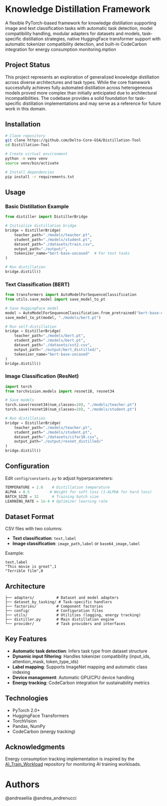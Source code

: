 # Knowledge Distillation Framework

A flexible PyTorch-based framework for knowledge distillation supporting image and text classification tasks with automatic task detection, model compatibility handling, modular adapters for datasets and models, task-specific distillation strategies, native HuggingFace transformer support with automatic tokenizer compatibility detection, and built-in CodeCarbon integration for energy consumption monitoring.mption

## Project Status

This project represents an exploration of generalized knowledge distillation across diverse architectures and task types. While the core framework successfully achieves fully automated distillation across heterogeneous models proved more complex than initially anticipated due to architectural incompatibilities. The codebase provides a solid foundation for task-specific distillation implementations and may serve as a reference for future work in this domain.

## Installation
```bash
# Clone repository
git clone https://github.com/Delta-Core-GSA/Distillation-Tool
cd Distillation-Tool

# Create virtual environment
python -m venv venv
source venv/bin/activate  

# Install dependencies
pip install -r requirements.txt
```

## Usage

### Basic Distillation Example
```python
from distiller import DistillerBridge

# Initialize distillation bridge
bridge = DistillerBridge(
    teacher_path="./models/teacher.pt",
    student_path="./models/student.pt",
    dataset_path="./datasets/train.csv",
    output_path="./output/",
    tokenizer_name="bert-base-uncased"  # For text tasks
)

# Run distillation
bridge.distill()
```

### Text Classification (BERT)
```python
from transformers import AutoModelForSequenceClassification
from utils.save_model import save_model_to_pt

# Save HuggingFace model
model = AutoModelForSequenceClassification.from_pretrained("bert-base-uncased", num_labels=2)
save_model_to_pt(model, "./models/bert.pt")

# Run self-distillation
bridge = DistillerBridge(
    teacher_path="./models/bert.pt",
    student_path="./models/bert.pt",
    dataset_path="./datasets/sst2.csv",
    output_path="./output/bert_distilled/",
    tokenizer_name="bert-base-uncased"
)
bridge.distill()
```

### Image Classification (ResNet)
```python
import torch
from torchvision.models import resnet18, resnet34

# Save models
torch.save(resnet34(num_classes=10), "./models/teacher.pt")
torch.save(resnet18(num_classes=10), "./models/student.pt")

# Run distillation
bridge = DistillerBridge(
    teacher_path="./models/teacher.pt",
    student_path="./models/student.pt",
    dataset_path="./datasets/cifar10.csv",
    output_path="./output/resnet_distilled/"
)
bridge.distill()
```

## Configuration

Edit `config/constants.py` to adjust hyperparameters:
```python
TEMPERATURE = 2.0    # Distillation temperature
ALPHA = 0.5         # Weight for soft loss (1-ALPHA for hard loss)
BATCH_SIZE = 32      # Training batch size
LEARNING_RATE = 1e-4 # Optimizer learning rate
```

## Dataset Format

CSV files with two columns:
- **Text classification**: `text,label`
- **Image classification**: `image_path,label` or `base64_image,label`

Example:
```csv
text,label
"This movie is great",1
"Terrible film",0
```

## Architecture
```
├── adapters/          # Dataset and model adapters
├── dataset_by_tasking/ # Task-specific handlers
├── factories/         # Component factories
├── config/            # Configuration files
├── utils/             # Utilities (logging, energy tracking)
├── distiller.py       # Main distillation engine
└── provider/          # Task providers and interfaces
```

## Key Features

- **Automatic task detection**: Infers task type from dataset structure
- **Dynamic input filtering**: Handles tokenizer compatibility (input_ids, attention_mask, token_type_ids)
- **Label mapping**: Supports ImageNet mapping and automatic class indexing
- **Device management**: Automatic GPU/CPU device handling
- **Energy tracking**: CodeCarbon integration for sustainability metrics

## Technologies

- PyTorch 2.0+
- HuggingFace Transformers
- TorchVision
- Pandas, NumPy
- CodeCarbon (energy tracking)

## Acknowledgments

Energy consumption tracking implementation is inspired by the [AI_Train_Workload](https://github.com/softengunisalento/AI_Train_Workload) repository for monitoring AI training workloads.


# Authors

@andreaeliia @andrea_andrenucci




